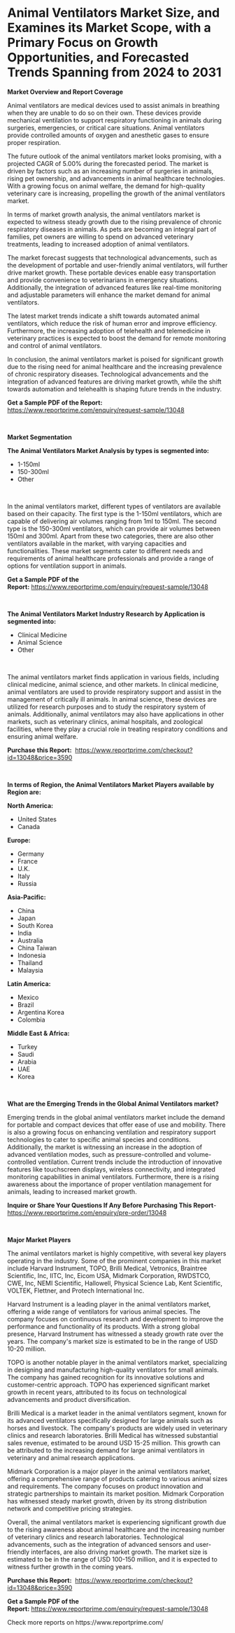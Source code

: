 <p><h1>Animal Ventilators Market Size, and Examines its Market Scope, with a Primary Focus on Growth Opportunities, and Forecasted Trends Spanning from 2024 to 2031</h1></p><p><strong>Market Overview and Report Coverage</strong></p>
<p><p>Animal ventilators are medical devices used to assist animals in breathing when they are unable to do so on their own. These devices provide mechanical ventilation to support respiratory functioning in animals during surgeries, emergencies, or critical care situations. Animal ventilators provide controlled amounts of oxygen and anesthetic gases to ensure proper respiration.</p><p>The future outlook of the animal ventilators market looks promising, with a projected CAGR of 5.00% during the forecasted period. The market is driven by factors such as an increasing number of surgeries in animals, rising pet ownership, and advancements in animal healthcare technologies. With a growing focus on animal welfare, the demand for high-quality veterinary care is increasing, propelling the growth of the animal ventilators market.</p><p>In terms of market growth analysis, the animal ventilators market is expected to witness steady growth due to the rising prevalence of chronic respiratory diseases in animals. As pets are becoming an integral part of families, pet owners are willing to spend on advanced veterinary treatments, leading to increased adoption of animal ventilators.</p><p>The market forecast suggests that technological advancements, such as the development of portable and user-friendly animal ventilators, will further drive market growth. These portable devices enable easy transportation and provide convenience to veterinarians in emergency situations. Additionally, the integration of advanced features like real-time monitoring and adjustable parameters will enhance the market demand for animal ventilators.</p><p>The latest market trends indicate a shift towards automated animal ventilators, which reduce the risk of human error and improve efficiency. Furthermore, the increasing adoption of telehealth and telemedicine in veterinary practices is expected to boost the demand for remote monitoring and control of animal ventilators.</p><p>In conclusion, the animal ventilators market is poised for significant growth due to the rising need for animal healthcare and the increasing prevalence of chronic respiratory diseases. Technological advancements and the integration of advanced features are driving market growth, while the shift towards automation and telehealth is shaping future trends in the industry.</p></p>
<p><strong>Get a Sample PDF of the Report:</strong> <a href="https://www.reportprime.com/enquiry/request-sample/13048">https://www.reportprime.com/enquiry/request-sample/13048</a></p>
<p>&nbsp;</p>
<p><strong>Market Segmentation</strong></p>
<p><strong>The Animal Ventilators Market Analysis by types is segmented into:</strong></p>
<p><ul><li>1-150ml</li><li>150-300ml</li><li>Other</li></ul></p>
<p>&nbsp;</p>
<p><p>In the animal ventilators market, different types of ventilators are available based on their capacity. The first type is the 1-150ml ventilators, which are capable of delivering air volumes ranging from 1ml to 150ml. The second type is the 150-300ml ventilators, which can provide air volumes between 150ml and 300ml. Apart from these two categories, there are also other ventilators available in the market, with varying capacities and functionalities. These market segments cater to different needs and requirements of animal healthcare professionals and provide a range of options for ventilation support in animals.</p></p>
<p><strong>Get a Sample PDF of the Report:</strong>&nbsp;<a href="https://www.reportprime.com/enquiry/request-sample/13048">https://www.reportprime.com/enquiry/request-sample/13048</a></p>
<p>&nbsp;</p>
<p><strong>The Animal Ventilators Market Industry Research by Application is segmented into:</strong></p>
<p><ul><li>Clinical Medicine</li><li>Animal Science</li><li>Other</li></ul></p>
<p>&nbsp;</p>
<p><p>The animal ventilators market finds application in various fields, including clinical medicine, animal science, and other markets. In clinical medicine, animal ventilators are used to provide respiratory support and assist in the management of critically ill animals. In animal science, these devices are utilized for research purposes and to study the respiratory system of animals. Additionally, animal ventilators may also have applications in other markets, such as veterinary clinics, animal hospitals, and zoological facilities, where they play a crucial role in treating respiratory conditions and ensuring animal welfare.</p></p>
<p><strong>Purchase this Report:</strong>&nbsp; <a href="https://www.reportprime.com/checkout?id=13048&price=3590">https://www.reportprime.com/checkout?id=13048&price=3590</a></p>
<p>&nbsp;</p>
<p><strong>In terms of Region, the Animal Ventilators Market Players available by Region are:</strong></p>
<p>
    <p> <strong> North America: </strong>
        <ul>
            <li>United States</li>
            <li>Canada</li>
        </ul>
        </p> 
    <p> <strong> Europe: </strong>
        <ul>
            <li>Germany</li>
            <li>France</li>
            <li>U.K.</li>
            <li>Italy</li>
            <li>Russia</li>
        </ul>
        </p> 
    <p> <strong> Asia-Pacific: </strong>
        <ul>
            <li>China</li>
            <li>Japan</li>
            <li>South Korea</li>
            <li>India</li>
            <li>Australia</li>
            <li>China Taiwan</li>
            <li>Indonesia</li>
            <li>Thailand</li>
            <li>Malaysia</li>
        </ul>
        </p> 
    <p> <strong> Latin America: </strong>
        <ul>
            <li>Mexico</li>
            <li>Brazil</li>
            <li>Argentina Korea</li>
            <li>Colombia</li>
        </ul>
        </p> 
    <p> <strong> Middle East & Africa: </strong>
        <ul>
            <li>Turkey</li>
            <li>Saudi</li>
            <li>Arabia</li>
            <li>UAE</li>
            <li>Korea</li>
        </ul>
    </p>
    </p>
<p>&nbsp;</p>
<p><strong>What are the Emerging Trends in the Global Animal Ventilators market?</strong></p>
<p><p>Emerging trends in the global animal ventilators market include the demand for portable and compact devices that offer ease of use and mobility. There is also a growing focus on enhancing ventilation and respiratory support technologies to cater to specific animal species and conditions. Additionally, the market is witnessing an increase in the adoption of advanced ventilation modes, such as pressure-controlled and volume-controlled ventilation. Current trends include the introduction of innovative features like touchscreen displays, wireless connectivity, and integrated monitoring capabilities in animal ventilators. Furthermore, there is a rising awareness about the importance of proper ventilation management for animals, leading to increased market growth.</p></p>
<p><strong>Inquire or Share Your Questions If Any Before Purchasing This Report</strong>- <a href="https://www.reportprime.com/enquiry/pre-order/13048">https://www.reportprime.com/enquiry/pre-order/13048</a></p>
<p>&nbsp;</p>
<p><strong>Major Market Players</strong></p>
<p><p>The animal ventilators market is highly competitive, with several key players operating in the industry. Some of the prominent companies in this market include Harvard Instrument, TOPO, Brilli Medical, Vetronics, Braintree Scientific, Inc, IITC, Inc, Eicom USA, Midmark Corporation, RWDSTCO, CWE, Inc, NEMI Scientific, Hallowell, Physical Science Lab, Kent Scientific, VOLTEK, Flettner, and Protech International Inc.</p><p>Harvard Instrument is a leading player in the animal ventilators market, offering a wide range of ventilators for various animal species. The company focuses on continuous research and development to improve the performance and functionality of its products. With a strong global presence, Harvard Instrument has witnessed a steady growth rate over the years. The company's market size is estimated to be in the range of USD 10-20 million.</p><p>TOPO is another notable player in the animal ventilators market, specializing in designing and manufacturing high-quality ventilators for small animals. The company has gained recognition for its innovative solutions and customer-centric approach. TOPO has experienced significant market growth in recent years, attributed to its focus on technological advancements and product diversification.</p><p>Brilli Medical is a market leader in the animal ventilators segment, known for its advanced ventilators specifically designed for large animals such as horses and livestock. The company's products are widely used in veterinary clinics and research laboratories. Brilli Medical has witnessed substantial sales revenue, estimated to be around USD 15-25 million. This growth can be attributed to the increasing demand for large animal ventilators in veterinary and animal research applications.</p><p>Midmark Corporation is a major player in the animal ventilators market, offering a comprehensive range of products catering to various animal sizes and requirements. The company focuses on product innovation and strategic partnerships to maintain its market position. Midmark Corporation has witnessed steady market growth, driven by its strong distribution network and competitive pricing strategies.</p><p>Overall, the animal ventilators market is experiencing significant growth due to the rising awareness about animal healthcare and the increasing number of veterinary clinics and research laboratories. Technological advancements, such as the integration of advanced sensors and user-friendly interfaces, are also driving market growth. The market size is estimated to be in the range of USD 100-150 million, and it is expected to witness further growth in the coming years.</p></p>
<p><strong>Purchase this Report:</strong>&nbsp;&nbsp;<a href="https://www.reportprime.com/checkout?id=13048&price=3590">https://www.reportprime.com/checkout?id=13048&price=3590</a></p>
<p></p>
<p><strong>Get a Sample PDF of the Report:</strong>&nbsp;<a href="https://www.reportprime.com/enquiry/request-sample/13048">https://www.reportprime.com/enquiry/request-sample/13048</a></p>
<p>Check more reports on https://www.reportprime.com/</p>